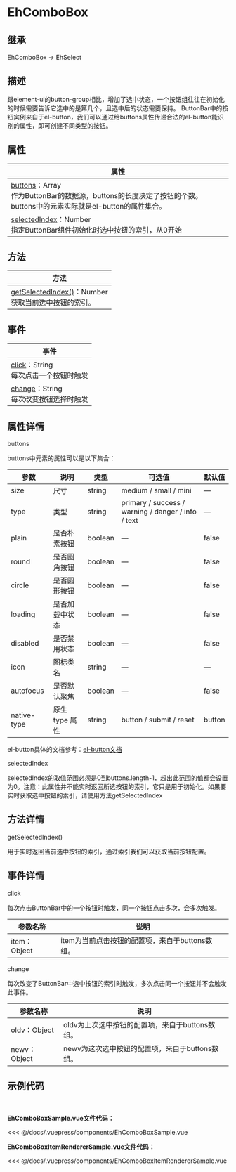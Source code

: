 # EhComboBox

## 继承

EhComboBox -> EhSelect

## 描述

跟element-ui的button-group相比，增加了选中状态，一个按钮组往往在初始化的时候需要告诉它选中的是第几个，且选中后的状态需要保持。
ButtonBar中的按钮实例来自于el-button，我们可以通过给buttons属性传递合法的el-button能识别的属性，即可创建不同类型的按钮。


## 属性

| 属性 |
|-------------|
| <styled-text color="blue" fontWeight="bold">[buttons](#buttons)</styled-text>：Array <br />作为ButtonBar的数据源，buttons的长度决定了按钮的个数。buttons中的元素实际就是el-button的属性集合。|
| <styled-text color="blue" fontWeight="bold">[selectedIndex](#selectedIndex)</styled-text>：Number <br /> 指定ButtonBar组件初始化时选中按钮的索引，从0开始 |

## 方法

| 方法 |
|-------------|
| <styled-text color="blue" fontWeight="bold">[getSelectedIndex()](#getSelectedIndex)</styled-text>：Number <br /> 获取当前选中按钮的索引。|

## 事件

| 事件 |
|-------------|
| <styled-text color="blue" fontWeight="bold">[click](#click)</styled-text>：String <br /> 每次点击一个按钮时触发 |
| <styled-text color="blue" fontWeight="bold">[change](#click)</styled-text>：String <br /> 每次改变按钮选择时触发 |

## 属性详情

<span id="buttons"><styled-text font-weight="bold" font-size="16px">buttons</styled-text></span>

buttons中元素的属性可以是以下集合：

| 参数      | 说明    | 类型      | 可选值       | 默认值   |
|---------- |-------- |---------- |-------------  |-------- |
| size     | 尺寸   | string  |   medium / small / mini            |    —     |
| type     | 类型   | string    |   primary / success / warning / danger / info / text |     —    |
| plain     | 是否朴素按钮   | boolean    | — | false   |
| round     | 是否圆角按钮   | boolean    | — | false   |
| circle     | 是否圆形按钮   | boolean    | — | false   |
| loading     | 是否加载中状态   | boolean    | — | false   |
| disabled  | 是否禁用状态    | boolean   | —   | false   |
| icon  | 图标类名 | string   |  —  |  —  |
| autofocus  | 是否默认聚焦 | boolean   |  —  |  false  |
| native-type | 原生 type 属性 | string | button / submit / reset | button |

el-button具体的文档参考：[el-button文档](https://github.com/ElemeFE/element/blob/dev/examples/docs/zh-CN/button.md)

<span id="selectedIndex"><styled-text font-weight="bold" font-size="16px">selectedIndex</styled-text></span>

selectedIndex的取值范围必须是0到buttons.length-1，超出此范围的值都会设置为0。注意：此属性并不能实时返回所选按钮的索引，它只是用于初始化。如果要实时获取选中按钮的索引，请使用方法getSelectedIndex


## 方法详情

<span id="getSelectedIndex"><styled-text font-weight="bold" font-size="16px">getSelectedIndex()</styled-text></span>

用于实时返回当前选中按钮的索引，通过索引我们可以获取当前按钮配置。

## 事件详情

<span id="click"><styled-text font-weight="bold" font-size="16px">click</styled-text></span>

每次点击ButtonBar中的一个按钮时触发，同一个按钮点击多次，会多次触发。

| 参数名称 | 说明 |
|-------------|-------------|
| <styled-text color="blue" fontWeight="bold">item</styled-text>：Object | item为当前点击按钮的配置项，来自于buttons数组。 |

<span id="change"><styled-text font-weight="bold" font-size="16px">change</styled-text></span>

每次改变了ButtonBar中选中按钮的索引时触发，多次点击同一个按钮并不会触发此事件。

| 参数名称 | 说明 |
|-------------|-------------|
| <styled-text color="blue" fontWeight="bold">oldv</styled-text>：Object | oldv为上次选中按钮的配置项，来自于buttons数组。 |
| <styled-text color="blue" fontWeight="bold">newv</styled-text>：Object | newv为这次选中按钮的配置项，来自于buttons数组。 |

## 示例代码

<br />

<EhComboBoxSample />

**EhComboBoxSample.vue文件代码：**

<<< @/docs/.vuepress/components/EhComboBoxSample.vue

**EhComboBoxItemRendererSample.vue文件代码：**

<<< @/docs/.vuepress/components/EhComboBoxItemRendererSample.vue
